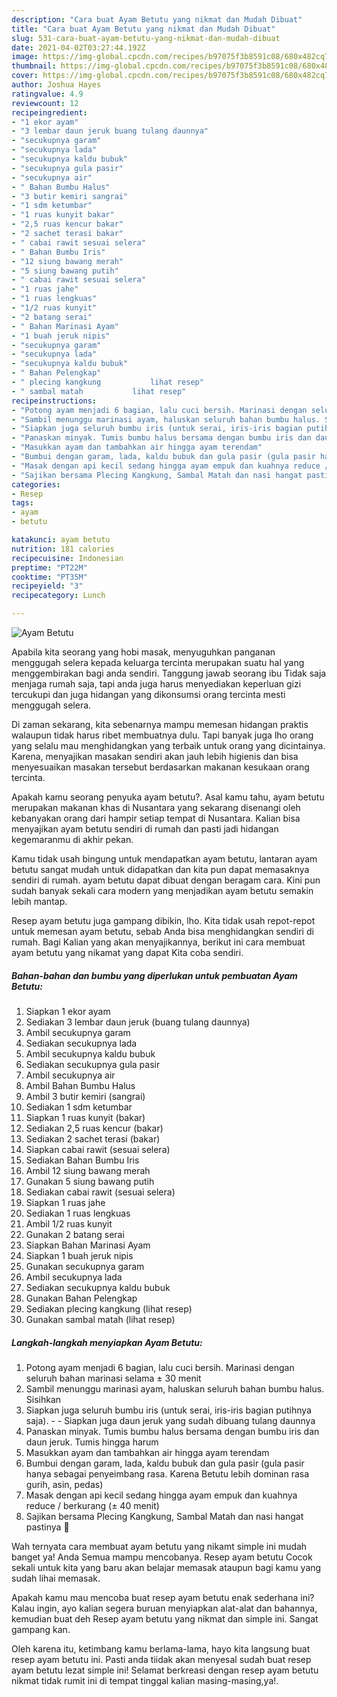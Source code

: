 ```yaml
---
description: "Cara buat Ayam Betutu yang nikmat dan Mudah Dibuat"
title: "Cara buat Ayam Betutu yang nikmat dan Mudah Dibuat"
slug: 531-cara-buat-ayam-betutu-yang-nikmat-dan-mudah-dibuat
date: 2021-04-02T03:27:44.192Z
image: https://img-global.cpcdn.com/recipes/b97075f3b8591c08/680x482cq70/ayam-betutu-foto-resep-utama.jpg
thumbnail: https://img-global.cpcdn.com/recipes/b97075f3b8591c08/680x482cq70/ayam-betutu-foto-resep-utama.jpg
cover: https://img-global.cpcdn.com/recipes/b97075f3b8591c08/680x482cq70/ayam-betutu-foto-resep-utama.jpg
author: Joshua Hayes
ratingvalue: 4.9
reviewcount: 12
recipeingredient:
- "1 ekor ayam"
- "3 lembar daun jeruk buang tulang daunnya"
- "secukupnya garam"
- "secukupnya lada"
- "secukupnya kaldu bubuk"
- "secukupnya gula pasir"
- "secukupnya air"
- " Bahan Bumbu Halus"
- "3 butir kemiri sangrai"
- "1 sdm ketumbar"
- "1 ruas kunyit bakar"
- "2,5 ruas kencur bakar"
- "2 sachet terasi bakar"
- " cabai rawit sesuai selera"
- " Bahan Bumbu Iris"
- "12 siung bawang merah"
- "5 siung bawang putih"
- " cabai rawit sesuai selera"
- "1 ruas jahe"
- "1 ruas lengkuas"
- "1/2 ruas kunyit"
- "2 batang serai"
- " Bahan Marinasi Ayam"
- "1 buah jeruk nipis"
- "secukupnya garam"
- "secukupnya lada"
- "secukupnya kaldu bubuk"
- " Bahan Pelengkap"
- " plecing kangkung           lihat resep"
- " sambal matah           lihat resep"
recipeinstructions:
- "Potong ayam menjadi 6 bagian, lalu cuci bersih. Marinasi dengan seluruh bahan marinasi selama ± 30 menit"
- "Sambil menunggu marinasi ayam, haluskan seluruh bahan bumbu halus. Sisihkan"
- "Siapkan juga seluruh bumbu iris (untuk serai, iris-iris bagian putihnya saja).  Siapkan juga daun jeruk yang sudah dibuang tulang daunnya"
- "Panaskan minyak. Tumis bumbu halus bersama dengan bumbu iris dan daun jeruk. Tumis hingga harum"
- "Masukkan ayam dan tambahkan air hingga ayam terendam"
- "Bumbui dengan garam, lada, kaldu bubuk dan gula pasir (gula pasir hanya sebagai penyeimbang rasa. Karena Betutu lebih dominan rasa gurih, asin, pedas)"
- "Masak dengan api kecil sedang hingga ayam empuk dan kuahnya reduce / berkurang (± 40 menit)"
- "Sajikan bersama Plecing Kangkung, Sambal Matah dan nasi hangat pastinya 🤭"
categories:
- Resep
tags:
- ayam
- betutu

katakunci: ayam betutu 
nutrition: 181 calories
recipecuisine: Indonesian
preptime: "PT22M"
cooktime: "PT35M"
recipeyield: "3"
recipecategory: Lunch

---
```



![Ayam Betutu](https://img-global.cpcdn.com/recipes/b97075f3b8591c08/680x482cq70/ayam-betutu-foto-resep-utama.jpg)

Apabila kita seorang yang hobi masak, menyuguhkan panganan menggugah selera kepada keluarga tercinta merupakan suatu hal yang menggembirakan bagi anda sendiri. Tanggung jawab seorang ibu Tidak saja menjaga rumah saja, tapi anda juga harus menyediakan keperluan gizi tercukupi dan juga hidangan yang dikonsumsi orang tercinta mesti menggugah selera.

Di zaman  sekarang, kita sebenarnya mampu memesan hidangan praktis walaupun tidak harus ribet membuatnya dulu. Tapi banyak juga lho orang yang selalu mau menghidangkan yang terbaik untuk orang yang dicintainya. Karena, menyajikan masakan sendiri akan jauh lebih higienis dan bisa menyesuaikan masakan tersebut berdasarkan makanan kesukaan orang tercinta. 



Apakah kamu seorang penyuka ayam betutu?. Asal kamu tahu, ayam betutu merupakan makanan khas di Nusantara yang sekarang disenangi oleh kebanyakan orang dari hampir setiap tempat di Nusantara. Kalian bisa menyajikan ayam betutu sendiri di rumah dan pasti jadi hidangan kegemaranmu di akhir pekan.

Kamu tidak usah bingung untuk mendapatkan ayam betutu, lantaran ayam betutu sangat mudah untuk didapatkan dan kita pun dapat memasaknya sendiri di rumah. ayam betutu dapat dibuat dengan beragam cara. Kini pun sudah banyak sekali cara modern yang menjadikan ayam betutu semakin lebih mantap.

Resep ayam betutu juga gampang dibikin, lho. Kita tidak usah repot-repot untuk memesan ayam betutu, sebab Anda bisa menghidangkan sendiri di rumah. Bagi Kalian yang akan menyajikannya, berikut ini cara membuat ayam betutu yang nikamat yang dapat Kita coba sendiri.

<!--inarticleads1-->

##### Bahan-bahan dan bumbu yang diperlukan untuk pembuatan Ayam Betutu:

1. Siapkan 1 ekor ayam
1. Sediakan 3 lembar daun jeruk (buang tulang daunnya)
1. Ambil secukupnya garam
1. Sediakan secukupnya lada
1. Ambil secukupnya kaldu bubuk
1. Sediakan secukupnya gula pasir
1. Ambil secukupnya air
1. Ambil  Bahan Bumbu Halus
1. Ambil 3 butir kemiri (sangrai)
1. Sediakan 1 sdm ketumbar
1. Siapkan 1 ruas kunyit (bakar)
1. Sediakan 2,5 ruas kencur (bakar)
1. Sediakan 2 sachet terasi (bakar)
1. Siapkan  cabai rawit (sesuai selera)
1. Sediakan  Bahan Bumbu Iris
1. Ambil 12 siung bawang merah
1. Gunakan 5 siung bawang putih
1. Sediakan  cabai rawit (sesuai selera)
1. Siapkan 1 ruas jahe
1. Sediakan 1 ruas lengkuas
1. Ambil 1/2 ruas kunyit
1. Gunakan 2 batang serai
1. Siapkan  Bahan Marinasi Ayam
1. Siapkan 1 buah jeruk nipis
1. Gunakan secukupnya garam
1. Ambil secukupnya lada
1. Sediakan secukupnya kaldu bubuk
1. Gunakan  Bahan Pelengkap
1. Sediakan  plecing kangkung           (lihat resep)
1. Gunakan  sambal matah           (lihat resep)




<!--inarticleads2-->

##### Langkah-langkah menyiapkan Ayam Betutu:

1. Potong ayam menjadi 6 bagian, lalu cuci bersih. Marinasi dengan seluruh bahan marinasi selama ± 30 menit
1. Sambil menunggu marinasi ayam, haluskan seluruh bahan bumbu halus. Sisihkan
1. Siapkan juga seluruh bumbu iris (untuk serai, iris-iris bagian putihnya saja). -  - Siapkan juga daun jeruk yang sudah dibuang tulang daunnya
1. Panaskan minyak. Tumis bumbu halus bersama dengan bumbu iris dan daun jeruk. Tumis hingga harum
1. Masukkan ayam dan tambahkan air hingga ayam terendam
1. Bumbui dengan garam, lada, kaldu bubuk dan gula pasir (gula pasir hanya sebagai penyeimbang rasa. Karena Betutu lebih dominan rasa gurih, asin, pedas)
1. Masak dengan api kecil sedang hingga ayam empuk dan kuahnya reduce / berkurang (± 40 menit)
1. Sajikan bersama Plecing Kangkung, Sambal Matah dan nasi hangat pastinya 🤭




Wah ternyata cara membuat ayam betutu yang nikamt simple ini mudah banget ya! Anda Semua mampu mencobanya. Resep ayam betutu Cocok sekali untuk kita yang baru akan belajar memasak ataupun bagi kamu yang sudah lihai memasak.

Apakah kamu mau mencoba buat resep ayam betutu enak sederhana ini? Kalau ingin, ayo kalian segera buruan menyiapkan alat-alat dan bahannya, kemudian buat deh Resep ayam betutu yang nikmat dan simple ini. Sangat gampang kan. 

Oleh karena itu, ketimbang kamu berlama-lama, hayo kita langsung buat resep ayam betutu ini. Pasti anda tiidak akan menyesal sudah buat resep ayam betutu lezat simple ini! Selamat berkreasi dengan resep ayam betutu nikmat tidak rumit ini di tempat tinggal kalian masing-masing,ya!.

